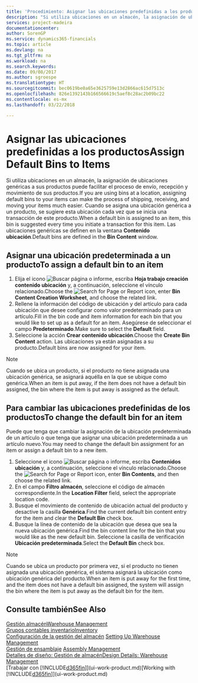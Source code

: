 ```yaml
---
title: 'Procedimiento: Asignar las ubicaciones predefinidas a los productos | Documentos de Microsoft'
description: "Si utiliza ubicaciones en un almacén, la asignación de ubicaciones genéricas a sus productos puede facilitar el proceso de envío, recepción y movimiento de sus productos. Cuando se asigna una ubicación genérica a un producto, se sugiere esta ubicación cada vez que se inicia una transacción de este producto."
services: project-madeira
documentationcenter: 
author: SorenGP
ms.service: dynamics365-financials
ms.topic: article
ms.devlang: na
ms.tgt_pltfrm: na
ms.workload: na
ms.search.keywords: 
ms.date: 09/08/2017
ms.author: sgroespe
ms.translationtype: HT
ms.sourcegitcommit: bec0619be0a65e3625759e13d2866ac615d7513c
ms.openlocfilehash: 826e1392143b166566619c5aef8c28ac2b09bc22
ms.contentlocale: es-mx
ms.lasthandoff: 03/22/2018

---
```

# <a name="assign-default-bins-to-items"></a><span data-ttu-id="d6a93-104">Asignar las ubicaciones predefinidas a los productos</span><span class="sxs-lookup"><span data-stu-id="d6a93-104">Assign Default Bins to Items</span></span>
<span data-ttu-id="d6a93-105">Si utiliza ubicaciones en un almacén, la asignación de ubicaciones genéricas a sus productos puede facilitar el proceso de envío, recepción y movimiento de sus productos.</span><span class="sxs-lookup"><span data-stu-id="d6a93-105">If you are using bins at a location, assigning default bins to your items can make the process of shipping, receiving, and moving your items much easier.</span></span> <span data-ttu-id="d6a93-106">Cuando se asigna una ubicación genérica a un producto, se sugiere esta ubicación cada vez que se inicia una transacción de este producto.</span><span class="sxs-lookup"><span data-stu-id="d6a93-106">When a default bin is assigned to an item, this bin is suggested every time you initiate a transaction for this item.</span></span> <span data-ttu-id="d6a93-107">Las ubicaciones genéricas se definen en la ventana **Contenido ubicación**.</span><span class="sxs-lookup"><span data-stu-id="d6a93-107">Default bins are defined in the **Bin Content** window.</span></span>  

## <a name="to-assign-a-default-bin-to-an-item"></a><span data-ttu-id="d6a93-108">Asignar una ubicación predeterminada a un producto</span><span class="sxs-lookup"><span data-stu-id="d6a93-108">To assign a default bin to an item</span></span>
1.  <span data-ttu-id="d6a93-109">Elija el icono ![Buscar página o informe](media/ui-search/search_small.png "icono Buscar página o informe"), escriba **Hoja trabajo creación contenido ubicación** y, a continuación, seleccione el vínculo relacionado.</span><span class="sxs-lookup"><span data-stu-id="d6a93-109">Choose the ![Search for Page or Report](media/ui-search/search_small.png "Search for Page or Report icon") icon, enter **Bin Content Creation Worksheet**, and choose the related link.</span></span>  
2.  <span data-ttu-id="d6a93-110">Rellene la información del código de ubicación y del artículo para cada ubicación que desee configurar como valor predeterminado para un artículo.</span><span class="sxs-lookup"><span data-stu-id="d6a93-110">Fill in the bin code and item information for each bin that you would like to set up as a default for an item.</span></span> <span data-ttu-id="d6a93-111">Asegúrese de seleccionar el campo **Predeterminado**.</span><span class="sxs-lookup"><span data-stu-id="d6a93-111">Make sure to select the **Default** field.</span></span>  
3.  <span data-ttu-id="d6a93-112">Seleccione la acción **Crear contenido ubicación**.</span><span class="sxs-lookup"><span data-stu-id="d6a93-112">Choose the **Create Bin Content** action.</span></span> <span data-ttu-id="d6a93-113">Las ubicaciones ya están asignadas a su producto.</span><span class="sxs-lookup"><span data-stu-id="d6a93-113">Default bins are now assigned for your item.</span></span>  

> [!NOTE]  
>  <span data-ttu-id="d6a93-114">Cuando se ubica un producto, si el producto no tiene asignada una ubicación genérica, se asignará aquélla en la que se ubique como genérica.</span><span class="sxs-lookup"><span data-stu-id="d6a93-114">When an item is put away, if the item does not have a default bin assigned, the bin where the item is put away is assigned as the default.</span></span>  

## <a name="to-change-the-default-bin-for-an-item"></a><span data-ttu-id="d6a93-115">Para cambiar las ubicaciones predefinidas de los productos</span><span class="sxs-lookup"><span data-stu-id="d6a93-115">To change the default bin for an item</span></span>  
<span data-ttu-id="d6a93-116">Puede que tenga que cambiar la asignación de la ubicación predeterminada de un artículo o que tenga que asignar una ubicación predeterminada a un artículo nuevo.</span><span class="sxs-lookup"><span data-stu-id="d6a93-116">You may need to change the default bin assignment for an item or assign a default bin to a new item.</span></span>    
1.  <span data-ttu-id="d6a93-117">Seleccione el icono ![Buscar página o informe](media/ui-search/search_small.png "icono Buscar página o informe"), escriba **Contenidos ubicación** y, a continuación, seleccione el vínculo relacionado.</span><span class="sxs-lookup"><span data-stu-id="d6a93-117">Choose the ![Search for Page or Report](media/ui-search/search_small.png "Search for Page or Report icon") icon, enter **Bin Contents**, and then choose the related link.</span></span>  
2.  <span data-ttu-id="d6a93-118">En el campo **Filtro almacén**, seleccione el código de almacén correspondiente.</span><span class="sxs-lookup"><span data-stu-id="d6a93-118">In the **Location Filter** field, select the appropriate location code.</span></span>  
3.  <span data-ttu-id="d6a93-119">Busque el movimiento de contenido de ubicación actual del producto y desactive la casilla **Genérica**.</span><span class="sxs-lookup"><span data-stu-id="d6a93-119">Find the current default bin content entry for the item and clear the **Default Bin** check box.</span></span>  
4.  <span data-ttu-id="d6a93-120">Busque la línea de contenido de la ubicación que desea que sea la nueva ubicación genérica.</span><span class="sxs-lookup"><span data-stu-id="d6a93-120">Find the bin content line for the bin that you would like as the new default bin.</span></span> <span data-ttu-id="d6a93-121">Seleccione la casilla de verificación **Ubicación predeterminada**.</span><span class="sxs-lookup"><span data-stu-id="d6a93-121">Select the **Default Bin** check box.</span></span>  

> [!NOTE]  
>  <span data-ttu-id="d6a93-122">Cuando se ubica un producto por primera vez, si el producto no tienen asignada una ubicación genérica, el sistema asignará la ubicación como ubicación genérica del producto.</span><span class="sxs-lookup"><span data-stu-id="d6a93-122">When an item is put away for the first time, and the item does not have a default bin assigned, the system will assign the bin where the item is put away as the default bin for the item.</span></span>  

## <a name="see-also"></a><span data-ttu-id="d6a93-123">Consulte también</span><span class="sxs-lookup"><span data-stu-id="d6a93-123">See Also</span></span>  
[<span data-ttu-id="d6a93-124">Gestión almacén</span><span class="sxs-lookup"><span data-stu-id="d6a93-124">Warehouse Management</span></span>](warehouse-manage-warehouse.md)  
[<span data-ttu-id="d6a93-125">Grupos contables inventario</span><span class="sxs-lookup"><span data-stu-id="d6a93-125">Inventory</span></span>](inventory-manage-inventory.md)  
<span data-ttu-id="d6a93-126">[Configuración de la gestión del almacén](warehouse-setup-warehouse.md)   </span><span class="sxs-lookup"><span data-stu-id="d6a93-126">[Setting Up Warehouse Management](warehouse-setup-warehouse.md)   </span></span>  
<span data-ttu-id="d6a93-127">[Gestión de ensamblaje](assembly-assemble-items.md)  </span><span class="sxs-lookup"><span data-stu-id="d6a93-127">[Assembly Management](assembly-assemble-items.md)  </span></span>  
[<span data-ttu-id="d6a93-128">Detalles de diseño: Gestión de almacén</span><span class="sxs-lookup"><span data-stu-id="d6a93-128">Design Details: Warehouse Management</span></span>](design-details-warehouse-management.md)  
<span data-ttu-id="d6a93-129">[Trabajar con [!INCLUDE[d365fin](includes/d365fin_md.md)]](ui-work-product.md)</span><span class="sxs-lookup"><span data-stu-id="d6a93-129">[Working with [!INCLUDE[d365fin](includes/d365fin_md.md)]](ui-work-product.md)</span></span>

